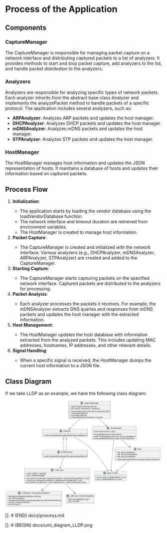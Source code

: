 # Process of the Application

## Components

### CaptureManager

The CaptureManager is responsible for managing packet capture on a network interface and distributing captured packets to a list of analyzers. It provides methods to start and stop packet capture, add analyzers to the list, and handle packet distribution to the analyzers.

### Analyzers

Analyzers are responsible for analyzing specific types of network packets. Each analyzer inherits from the abstract base class Analyzer and implements the analyzePacket method to handle packets of a specific protocol. The application includes several analyzers, such as:

- **ARPAnalyzer**: Analyzes ARP packets and updates the host manager.
- **DHCPAnalyzer**: Analyzes DHCP packets and updates the host manager.
- **mDNSAnalyzer**: Analyzes mDNS packets and updates the host manager.
- **STPAnalyzer**: Analyzes STP packets and updates the host manager.

### HostManager

The HostManager manages host information and updates the JSON representation of hosts. It maintains a database of hosts and updates their information based on captured packets.

## Process Flow

<ol> 
  <li><b>Initialization</b>:</li>

- The application starts by loading the vendor database using the loadVendorDatabase function.
- The network interface and timeout duration are retrieved from environment variables.
- The HostManager is created to manage host information.

<li><b>Packet Capture</b>:</li>

- The CaptureManager is created and initialized with the network interface.
Various analyzers (e.g., DHCPAnalyzer, mDNSAnalyzer, ARPAnalyzer, STPAnalyzer) are created and added to the CaptureManager.

<li><b>Starting Capture</b>:</li>

- The CaptureManager starts capturing packets on the specified network interface.
Captured packets are distributed to the analyzers for processing.

<li><b>Packet Analysis</b>:</li>

- Each analyzer processes the packets it receives. For example, the mDNSAnalyzer extracts DNS queries and responses from mDNS packets and updates the host manager with the extracted information.

<li><b>Host Management</b>:</li>

- The HostManager updates the host database with information extracted from the analyzed packets. This includes updating MAC addresses, hostnames, IP addresses, and other relevant details.

<li><b>Signal Handling</b>:</li>

- When a specific signal is received, the HostManager dumps the current host information to a JSON file.
</ol>

## Class Diagram

If we take LLDP as an example, we have the following class diagram:

<img src="uml_diagram_LLDP.png" alt="LLDPAnalyzer Class Diagram" width="500"/>

[]: # (END) docs/process.md

[]: # (BEGIN) docs/uml_diagram_LLDP.png
